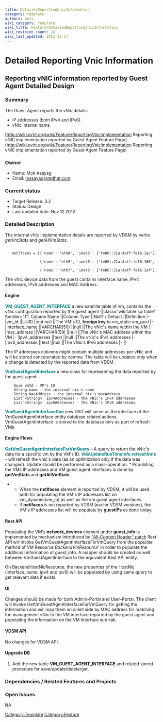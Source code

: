 ```yaml
---
title: DetailedReportingVnicInformation
category: template
authors: moti
wiki_category: Template
wiki_title: Feature/DetailedReportingVnicInformation
wiki_revision_count: 24
wiki_last_updated: 2012-12-17
---
```


# Detailed Reporting Vnic Information

## Reporting vNIC information reported by Guest Agent Detailed Design

### Summary

The Guest Agent reports the vNic details:

*   IP addresses (both IPv4 and IPv6).
*   vNic internal name

[http://wiki.ovirt.org/wiki/Feature/ReportingVnicImplementation Reporting vNIC implementation reported by Guest Agent Feature Page](http://wiki.ovirt.org/wiki/Feature/ReportingVnicImplementation Reporting vNIC implementation reported by Guest Agent Feature Page)

### Owner

*   Name: Moti Asayag
*   Email: masayag@redhat.com

### Current status

*   Target Release: 3.2
*   Status: Design
*   Last updated date: Nov 12 2012

### Detailed Description

The internal vNic implementation details are reported by VDSM by verbs *getVmStats* and *getAllVmStats*.

         netIfaces = [{'name': 'eth8', 'inet6': ['fe80::21a:4aff:fe16:1ac'], 'inet': ['10.35.17.36'], 'hw': '00:1a:4a:16:01:ac'}, 
                      {'name': 'eth9', 'inet6': ['fe80::21a:4aff:fe16:160','fe80::21a:4aff:fe16:161'], 'inet': ['10.35.1.254'], 'hw': '00:1a:4a:16:01:60'}, 
                      {'name': 'eth7', 'inet6': ['fe80::21a:4aff:fe16:1af'], 'inet': ['10.35.18.69'], 'hw': '00:1a:4a:16:01:af'}]

The vNic device data from the guest contains interface name, IPv4 addresses, IPv6 addresses and MAC Address.

#### Engine

<span style="color:Teal">**VM_GUEST_AGENT_INTERFACE**</span> a new satellite table of vm, contains the vNic configuration reported by the guest agent
{|class="wikitable sortable" !border="1"| Column Name ||Column Type ||Null? / Default ||Definition |- |vm_id ||UUID ||not null ||The VM's ID, **foreign key** to vm_static.vm_guid |- |interface_name ||VARCHAR(50) ||null ||The vNic's name within the VM |- |mac_address ||VARCHAR(59) ||null ||The vNic's MAC address within the VM |- |ipv4_addresses ||text ||null ||The vNic's IPv4 addresses |- |ipv6_addresses ||text ||null ||The vNic's IPv6 addresses |- |}

The IP addresses columns might contain multiple addresses per vNic and will be stored concatenated by comma.
The table will be updated only when a change is detected by the reported data from VDSM.

<span style="color:Teal">**VmGuestAgentInterface**</span> a new class for representing the data reported by the guest agent:

        Guid vmId - VM's ID
        String name - the internal nic's name
        String macAddress - the internal nic's macAddress
        List`<String>` ipv4Addresses - the vNic's IPv4 addresses
        List`<String>` ipv6Addresses - the vNic's IPv6 addresses

<span style="color:Teal">**VmGuestAgentInterfaceDao**</span> new DAO will serve as the interface of the VmGuestAgentInterface entity database related actions. VmGuestAgentInterface is stored to the database only as part of refresh VMs.

#### Engine Flows

<span style="color:Teal">**GetVmGuestAgentInterfaceForVmQuery**</span> - A query to return the vNic's data for a specific vm by the VM's ID.
 <span style="color:Teal">**VdsUpdateRunTimeInfo.refreshVms**</span> - will refresh the vnic's data (as an optimization only if the data was changed). Update should be performed as a mass-operation.
\* Populating the VMs IP addresses and VM guest agent interfaces is done by **getVmStats** and **getAllVmStats**

*   -   When the **netIfaces** element is reported by VDSM, it will be used both for populating the VM's IP addresses list on vm_dynamic(vm_ip) as well as the vm guest agent interfaces.
    -   If **netIfaces** is not reported by VDSM (earlier VDSM versions), the VM's IP addresses list will be populate by **guestIPs** as done today.

#### Rest API

Populating the VM's **network_devices** element under **guest_info** is implemented by mechanism introduced by ["All-Content Header" patch](http://gerrit.ovirt.org/#/c/9018)
Rest API will invoke GetVmGuestAgentInterfaceForVmQuery from the *populate* method of VM Resource *BackendVmResource*' in order to populate the additional information of guest_info.
A mapper should be created as well between VmGuestAgentInterface to the equivalent Rest API entity.

On BackendHostNicResource, the new properties of the HostNic (interface_name, ipv4 and ipv6) will be populated by using same query to get relevant data if exists.

#### UI

Changes should be made for both Admin-Portal and User-Portal.
The client will invoke GetVmGuestAgentInterfaceForVmQuery for getting the information and will map them on client side by MAC address for matching the management vNic to the VM interface reported by the guest agent and populating the information on the VM Interface sub-tab.

#### VDSM API

No changes for VDSM API.

#### Upgrade DB

1.  Add the new table **VM_GUEST_AGENT_INTERFACE** and related stored-procedure for save/update/delete/get.

### Dependencies / Related Features and Projects

### Open Issues

NA

<Category:Template> <Category:Feature>

